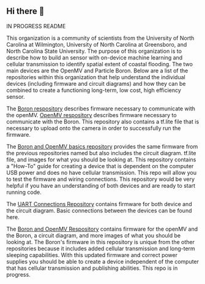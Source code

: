 ## Hi there 👋

IN PROGRESS README

This organization is a community of scientists from the University of North Carolina at Wilmington, University of North Carolina at Greensboro, and North Carolina State University. The purpose of this organization is to describe how to build an sensor with on-device machine learning and cellular transmission to identify spatial extent of coastal flooding. The two main devices are the OpenMV and Particle Boron. Below are a list of the repositories within this organization that help understand the individual devices (including firmware and circuit diagrams) and how they can be combined to create a functioning long-term, low cost, high efficiency sensor. 


The [Boron respository](https://github.com/TinyCamML/Boron/commit/057b4ee289c73935bf9799aa4b66d42032f21d21) describes firmware necessary to communicate with the openMV.
[OpenMV respository](https://github.com/TinyCamML/OMVmodel) describes firmware necessary to communicate with the Boron. This repository also contains a tf.lite file that is necessary to upload onto the camera in order to successfully run the firmware. 

The [Boron and OpenMV basics repository](https://github.com/TinyCamML/Boron-and-OpenMV-Basics) provides the same firmware from the previous repositories named but also includes the circuit diagram. tf.lite file, and images for what you should be looking at. This repository contains a "How-To" guide for creating a device that is dependent on the computer USB power and does no have cellular transmission. This repo will allow you to test the firmware and wiring connections. This repository would be very helpful if you have an understanding of both devices and are ready to start running code. 

The [UART Connections Repository](https://github.com/TinyCamML/UART-Communications) contains firmware for both device and the circuit diagram. Basic connections between the devices can be found here. 

The [Boron and OpenMV Respository](https://github.com/TinyCamML/Boron-and-OpenMV) contains firmware for the openMV and the Boron, a circuit diagram, and more images of what you should be looking at. The Boron's firmware in this repository is unique from the other repositories because it includes added cellular transmission and long-term sleeping capabilities. With this updated firmware and correct power supplies you should be able to create a device independent of the computer that has cellular transmission and publishing abilities. This repo is in progress. 


<!--

**Here are some ideas to get you started:**

🙋‍♀️ A short introduction - what is your organization all about?
🌈 Contribution guidelines - how can the community get involved?
👩‍💻 Useful resources - where can the community find your docs? Is there anything else the community should know?
🍿 Fun facts - what does your team eat for breakfast?
🧙 Remember, you can do mighty things with the power of [Markdown](https://docs.github.com/github/writing-on-github/getting-started-with-writing-and-formatting-on-github/basic-writing-and-formatting-syntax)
-->
